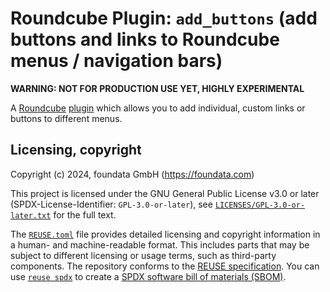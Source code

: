 # Roundcube Plugin: `add_buttons` (add buttons and links to Roundcube menus / navigation bars)

**WARNING: NOT FOR PRODUCTION USE YET, HIGHLY EXPERIMENTAL**

A [Roundcube](https://roundcube.net/) [plugin](https://plugins.roundcube.net/) which allows you to add individual, custom links or buttons to different menus.


## Licensing, copyright

<!--REUSE-IgnoreStart-->
Copyright (c) 2024, foundata GmbH (https://foundata.com)

This project is licensed under the GNU General Public License v3.0 or later (SPDX-License-Identifier: `GPL-3.0-or-later`), see [`LICENSES/GPL-3.0-or-later.txt`](LICENSES/GPL-3.0-or-later.txt) for the full text.

The [`REUSE.toml`](REUSE.toml) file provides detailed licensing and copyright information in a human- and machine-readable format. This includes parts that may be subject to different licensing or usage terms, such as third-party components. The repository conforms to the [REUSE specification](https://reuse.software/spec/). You can use [`reuse spdx`](https://reuse.readthedocs.io/en/latest/readme.html#cli) to create a [SPDX software bill of materials (SBOM)](https://en.wikipedia.org/wiki/Software_Package_Data_Exchange).
<!--REUSE-IgnoreEnd-->
